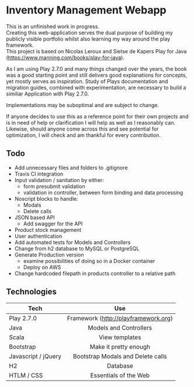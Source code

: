 # Inventory Management Webapp

This is an unfinished work in progress.  
Creating this web-application serves the dual purpose of building my publicly visible portfolio whilst also learning my way around the play framework.  
This project is based on Nicolas Leroux and Sietse de Kapers Play for Java (https://www.manning.com/books/play-for-java).
 
As I am using Play 2.7.0 and many things changed over the years, the book was a good starting point and still delivers good explanations for concepts,  
yet mostly serves as inspiration. Study of Plays documentation and migration guides, combined with experimentation, 
are necessary to build a similiar Application with Play 2.7.0.


Implementations may be suboptimal and are subject to change.

If anyone decides to use this as a reference point for their own projects and is in need of help or clarification I will help as well as I reasonably can.  
Likewise, should anyone come across this and see potential for optimization, I will check and am thankful for every contribution.

## Todo
* Add unnecessary files and folders to .gitignore
* Travis CI integration 
* Input validation / sanitation by either:
    * form presubmit validation
    * validation in controller, between form binding and data processing
* Noscript blocks to handle:
    * Modals
    * Delete calls
* JSON based API
    * Add swagger for the API
* Product stock management
* User authentication
* Add automated tests for Models and Controllers
* Change from h2 database to MySQL or PostgreSQL
* Generate Production version
    * examine possibilities of doing so in a  Docker container
    * Deploy on AWS
* Change hardcoded filepath in products controller to a relative path

## Technologies
| Tech                  | Use                                   |
| --------------------- |:-------------------------------------:|
| Play 2.7.0            | Framework (http://playframework.org)  |
| Java                  | Models and Controllers                |
| Scala                 | View templates                        |
| Bootstrap             | Make it pretty enough                 |
| Javascript / jQuery   | Bootstrap Modals and Delete calls     |
| H2                    | Database                              |
| HTLM / CSS            | Essentials of the Web                 |

